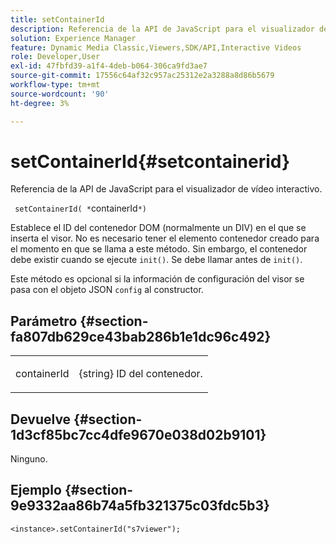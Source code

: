 ```yaml
---
title: setContainerId
description: Referencia de la API de JavaScript para el visualizador de vídeo interactivo.
solution: Experience Manager
feature: Dynamic Media Classic,Viewers,SDK/API,Interactive Videos
role: Developer,User
exl-id: 47fbfd39-a1f4-4deb-b064-306ca9fd3ae7
source-git-commit: 17556c64af32c957ac25312e2a3288a8d86b5679
workflow-type: tm+mt
source-wordcount: '90'
ht-degree: 3%

---
```


# setContainerId{#setcontainerid}

Referencia de la API de JavaScript para el visualizador de vídeo interactivo.

` setContainerId( *`containerId`*)`

Establece el ID del contenedor DOM (normalmente un DIV) en el que se inserta el visor. No es necesario tener el elemento contenedor creado para el momento en que se llama a este método. Sin embargo, el contenedor debe existir cuando se ejecute `init()`. Se debe llamar antes de `init()`.

Este método es opcional si la información de configuración del visor se pasa con el objeto JSON `config` al constructor.

## Parámetro {#section-fa807db629ce43bab286b1e1dc96c492}

<table id="table_896DFF34A68A403DB93A6D597461A573"> 
 <tbody> 
  <tr> 
   <td colname="col1"> <p> <span class="codeph"> <span class="varname"> containerId </span> </span> </p> </td> 
   <td colname="col2"> <p> <span class="codeph"> {string} </span> ID del contenedor. </p> </td> 
  </tr> 
 </tbody> 
</table>

## Devuelve {#section-1d3cf85bc7cc4dfe9670e038d02b9101}

Ninguno.

## Ejemplo {#section-9e9332aa86b74a5fb321375c03fdc5b3}

```
<instance>.setContainerId("s7viewer");
```
